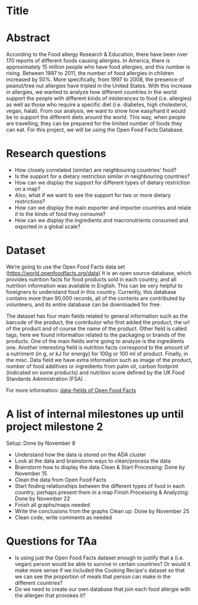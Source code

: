 # Title

# Abstract
According to the Food allergy Research & Education, there have been over 170 reports of different foods causing allergies. In America, there is approximately 15 million people who have food allergies, and this number is rising. Between 1997 to 2011, the number of food allergies in children increased by 50%. More specifically, from 1997 to 2008, the presence of peanut/tree nut allergies have tripled in the United States. With this increase in allergies, we wanted to analyze how different countries in the world support the people with different kinds of intolerances to food (i.e. allergies) as well as those who require a specific diet (i.e. diabetes, high cholesterol, vegan, halal). From our analysis, we want to show how easy/hard it would be to support the different diets around the world. This way, when people are travelling, they can be prepared for the limited number of foods they can eat. For this project, we will be using the Open Food Facts Database. 

# Research questions
- How closely correlated (similar) are neighbouring countries' food?
- Is the support for a dietary restriction similar in neighbouring countries?
- How can we display the support for different types of dietary restriction on a map?
- Also, what if we want to see the support for two or more dietary restrictions?
- How can we display the main exporter and importer countries and relate it to the kinds of food they consume?
- How can we display the ingredients and macronutrients consumed and exported in a global scale?


# Dataset
We’re going to use the Open Food Facts data set (https://world.openfoodfacts.org/data) It is an open source database, which provides nutrition facts for food products sold in each country, and all nutrition information was available in English. This can be very helpful to foreigners to understand food in this country. Currently, this database contains more than 90,000 records, all of the contents are contributed by volunteers, and its entire database can be downloaded for free. 

The dataset has four main fields related to general information such as the barcode of the product, the contributor who first added the product, the url of the product and of course the name of the product. Other field is called tags, here we found information related to the packaging or  brands of the products. One of the main fields we’re going to analyze is the ingredients one. Another interesting field is nutrition facts correspond to the amount of a nutriment (in g, or kJ for energy) for 100g or 100 ml of product. Finally, in the misc. Data field  we have extra information such as image of the product, number of food additives or ingredients from palm  oil, carbon footprint (indicated on some products) and nutrition score defined by the UK Food Standards Administration (FSA) . 

For more information: [data-fields of Open Food Facts](https://static.openfoodfacts.org/data/data-fields.txt)

# A list of internal milestones up until project milestone 2
Setup: Done by November 8
- Understand how the data is stored on the ADA cluster
- Look at the data and brainstorm ways to clean/process the data
- Brainstorm how to display the data
Clean & Start Processing: Done by November 15
- Clean the data from Open Food Facts
- Start finding relationships between the different types of food in each country; perhaps present them in a map
Finish Processing & Analyzing: Done by November 22
- Finish all graphs/maps needed
- Write the conclusions from the graphs
Clean up: Done by November 25
- Clean code, write comments as needed

# Questions for TAa
- Is using just the Open Food Facts dataset enough to justify that a (i.e. vegan) person would be able to survive in certain countries? Or would it make more sense if we included the Cooking Recipe's dataset so that we can see the proportion of meals that person can make in the different countries?
- Do we need to create our own database that join each food allergie with the allergen that provokes it?
